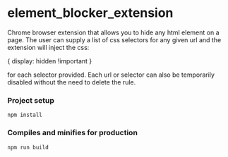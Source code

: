 # element_blocker_extension

Chrome browser extension that allows you to hide any html element on a page.
The user can supply a list of css selectors for any given url and the extension will inject the css:

{ 
  display: hidden !important 
}

for each selector provided.
Each url or selector can also be temporarily disabled without the need to delete the rule.

### Project setup
```
npm install
```

### Compiles and minifies for production
```
npm run build
```